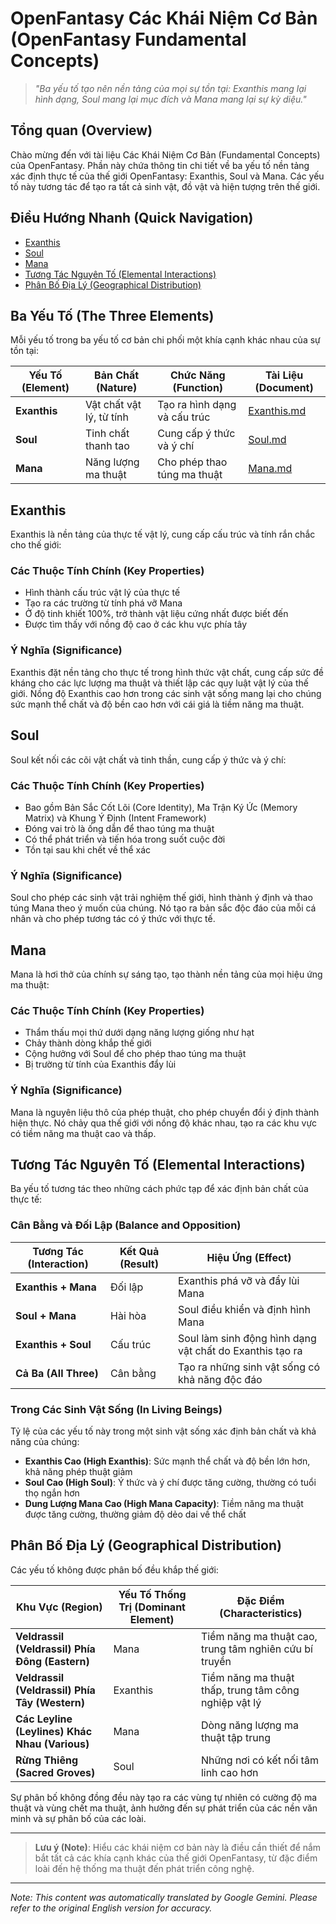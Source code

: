 # OpenFantasy Các Khái Niệm Cơ Bản (OpenFantasy Fundamental Concepts)

> *"Ba yếu tố tạo nên nền tảng của mọi sự tồn tại: Exanthis mang lại hình dạng, Soul mang lại mục đích và Mana mang lại sự kỳ diệu."*

## Tổng quan (Overview)

Chào mừng đến với tài liệu Các Khái Niệm Cơ Bản (Fundamental Concepts) của OpenFantasy. Phần này chứa thông tin chi tiết về ba yếu tố nền tảng xác định thực tế của thế giới OpenFantasy: Exanthis, Soul và Mana. Các yếu tố này tương tác để tạo ra tất cả sinh vật, đồ vật và hiện tượng trên thế giới.

## Điều Hướng Nhanh (Quick Navigation)

- [Exanthis](#exanthis)
- [Soul](#soul)
- [Mana](#mana)
- [Tương Tác Nguyên Tố (Elemental Interactions)](#elemental-interactions)
- [Phân Bố Địa Lý (Geographical Distribution)](#geographical-distribution)

## Ba Yếu Tố (The Three Elements)

Mỗi yếu tố trong ba yếu tố cơ bản chi phối một khía cạnh khác nhau của sự tồn tại:

| Yếu Tố (Element) | Bản Chất (Nature) | Chức Năng (Function) | Tài Liệu (Document) |
|---------|--------|----------|----------|
| **Exanthis** | Vật chất vật lý, từ tính | Tạo ra hình dạng và cấu trúc | [Exanthis.md](Exanthis.md) |
| **Soul** | Tinh chất thanh tao | Cung cấp ý thức và ý chí | [Soul.md](Soul.md) |
| **Mana** | Năng lượng ma thuật | Cho phép thao túng ma thuật | [Mana.md](Mana.md) |

## Exanthis

Exanthis là nền tảng của thực tế vật lý, cung cấp cấu trúc và tính rắn chắc cho thế giới:

### Các Thuộc Tính Chính (Key Properties)

- Hình thành cấu trúc vật lý của thực tế
- Tạo ra các trường từ tính phá vỡ Mana
- Ở độ tinh khiết 100%, trở thành vật liệu cứng nhất được biết đến
- Được tìm thấy với nồng độ cao ở các khu vực phía tây

### Ý Nghĩa (Significance)

Exanthis đặt nền tảng cho thực tế trong hình thức vật chất, cung cấp sức đề kháng cho các lực lượng ma thuật và thiết lập các quy luật vật lý của thế giới. Nồng độ Exanthis cao hơn trong các sinh vật sống mang lại cho chúng sức mạnh thể chất và độ bền cao hơn với cái giá là tiềm năng ma thuật.

## Soul

Soul kết nối các cõi vật chất và tinh thần, cung cấp ý thức và ý chí:

### Các Thuộc Tính Chính (Key Properties)

- Bao gồm Bản Sắc Cốt Lõi (Core Identity), Ma Trận Ký Ức (Memory Matrix) và Khung Ý Định (Intent Framework)
- Đóng vai trò là ống dẫn để thao túng ma thuật
- Có thể phát triển và tiến hóa trong suốt cuộc đời
- Tồn tại sau khi chết về thể xác

### Ý Nghĩa (Significance)

Soul cho phép các sinh vật trải nghiệm thế giới, hình thành ý định và thao túng Mana theo ý muốn của chúng. Nó tạo ra bản sắc độc đáo của mỗi cá nhân và cho phép tương tác có ý thức với thực tế.

## Mana

Mana là hơi thở của chính sự sáng tạo, tạo thành nền tảng của mọi hiệu ứng ma thuật:

### Các Thuộc Tính Chính (Key Properties)

- Thẩm thấu mọi thứ dưới dạng năng lượng giống như hạt
- Chảy thành dòng khắp thế giới
- Cộng hưởng với Soul để cho phép thao túng ma thuật
- Bị trường từ tính của Exanthis đẩy lùi

### Ý Nghĩa (Significance)

Mana là nguyên liệu thô của phép thuật, cho phép chuyển đổi ý định thành hiện thực. Nó chảy qua thế giới với nồng độ khác nhau, tạo ra các khu vực có tiềm năng ma thuật cao và thấp.

## Tương Tác Nguyên Tố (Elemental Interactions)

Ba yếu tố tương tác theo những cách phức tạp để xác định bản chất của thực tế:

### Cân Bằng và Đối Lập (Balance and Opposition)

| Tương Tác (Interaction) | Kết Quả (Result) | Hiệu Ứng (Effect) |
|-------------|--------|--------|
| **Exanthis + Mana** | Đối lập | Exanthis phá vỡ và đẩy lùi Mana |
| **Soul + Mana** | Hài hòa | Soul điều khiển và định hình Mana |
| **Exanthis + Soul** | Cấu trúc | Soul làm sinh động hình dạng vật chất do Exanthis tạo ra |
| **Cả Ba (All Three)** | Cân bằng | Tạo ra những sinh vật sống có khả năng độc đáo |

### Trong Các Sinh Vật Sống (In Living Beings)

Tỷ lệ của các yếu tố này trong một sinh vật sống xác định bản chất và khả năng của chúng:

- **Exanthis Cao (High Exanthis)**: Sức mạnh thể chất và độ bền lớn hơn, khả năng phép thuật giảm
- **Soul Cao (High Soul)**: Ý thức và ý chí được tăng cường, thường có tuổi thọ ngắn hơn
- **Dung Lượng Mana Cao (High Mana Capacity)**: Tiềm năng ma thuật được tăng cường, thường giảm độ dẻo dai về thể chất

## Phân Bố Địa Lý (Geographical Distribution)

Các yếu tố không được phân bố đều khắp thế giới:

| Khu Vực (Region) | Yếu Tố Thống Trị (Dominant Element) | Đặc Điểm (Characteristics) |
|--------|------------------|-----------------|
| **Veldrassil (Veldrassil) Phía Đông (Eastern)** | Mana | Tiềm năng ma thuật cao, trung tâm nghiên cứu bí truyền |
| **Veldrassil (Veldrassil) Phía Tây (Western)** | Exanthis | Tiềm năng ma thuật thấp, trung tâm công nghiệp vật lý |
| **Các Leyline (Leylines) Khác Nhau (Various)** | Mana | Dòng năng lượng ma thuật tập trung |
| **Rừng Thiêng (Sacred Groves)** | Soul | Những nơi có kết nối tâm linh cao hơn |

Sự phân bố không đồng đều này tạo ra các vùng tự nhiên có cường độ ma thuật và vùng chết ma thuật, ảnh hưởng đến sự phát triển của các nền văn minh và sự phân bố của các loài.

---

> **Lưu ý (Note)**: Hiểu các khái niệm cơ bản này là điều cần thiết để nắm bắt tất cả các khía cạnh khác của thế giới OpenFantasy, từ đặc điểm loài đến hệ thống ma thuật đến phát triển công nghệ.


---
_Note: This content was automatically translated by Google Gemini. Please refer to the original English version for accuracy._